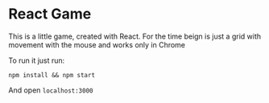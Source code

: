 # React Game

This is a little game, created with React. For the time beign is just a grid with movement with the mouse and works only in Chrome

To run it just run:

```
npm install && npm start
```

And open `localhost:3000`






